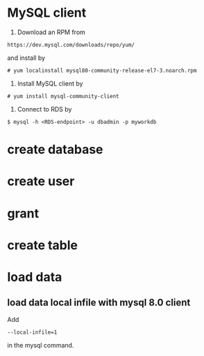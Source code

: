 # MySQL client

1. Download an RPM from 

```
https://dev.mysql.com/downloads/repo/yum/
```

and install by 

```
# yum localinstall mysql80-community-release-el7-3.noarch.rpm
```

1. Install MySQL client by

```
# yum install mysql-community-client
```

1. Connect to RDS by

```
$ mysql -h <RDS-endpoint> -u dbadmin -p myworkdb
```
# create database

# create user

# grant

# create table

# load data


## load data local infile with mysql 8.0 client

Add
```
--local-infile=1
```
in the mysql command.
